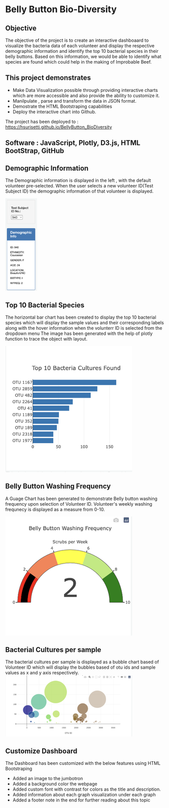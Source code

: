 
# Belly Button Bio-Diversity

## Objective

 The objective of the project is to create an interactive dashboaard to visualize the bacteria data of each volunteer and display the respective demographic information and identify the top 10 bacterial species in their belly buttons. Based on this information,  we would be able to identify what species are found which could help in the making of Improbable Beef.

## This project demonstrates 
    
  - Make Data Visualization possible through providing interactive charts which are more accessible and also provide the ability to customize it.
  - Manilpulate , parse and transform the data in JSON format.
  - Demostrate the HTML Bootstraping capabilities
  - Deploy the interactive chart into Github.


The project has been deployed to : https://hsurisetti.github.io/BellyButton_BioDiversity

## Software : JavaScript, Plotly, D3.js, HTML BootStrap, GitHub

## Demographic Information 
 The Demographic information is displayed in the left , with the default volunteer pre-selected. When the user selects a new volunteer ID(Test Subject ID) the demographic information of that volunteer is displayed.

  <img src="https://github.com/hsurisetti/BellyButton_BioDiversity/blob/main/screenshots/DemographicInfo.png" width=100 />

## Top 10 Bacterial Species
   
  The horizontal bar chart has been created to display the top 10 bacterial species which will display the sample values and their corresponding labels along with the hover information when the volunterr ID is selected from the dropdown menu
  The image has been generated with the help of plotly function to trace the object with layout.

 <img src="https://github.com/hsurisetti/BellyButton_BioDiversity/blob/main/screenshots/BarChart.png" width=400 />

## Belly Button Washing Frequency

  A Guage Chart has been generated to demonstrate Belly button washing frequency upon selection of Volunteer ID. Volunteer's weekly washing frequnecy is displayed as a measure from 0-10.

<img src="https://github.com/hsurisetti/BellyButton_BioDiversity/blob/main/screenshots/GaugeChart.png" width=400 />

## Bacterial Cultures per sample

  The bacterial cultures per sample is displayed as a bubble chart based of Volunteer ID which will display the bubbles based of otu ids and sample values as x and y axis respectively.
 <img src="https://github.com/hsurisetti/BellyButton_BioDiversity/blob/main/screenshots/BubbleChart.png" width=400 />

## Customize Dashboard
  
The Dashboard has been customized with the below features using HTML Bootstraping
  - Added an image to the jumbotron
  - Added a background color the webpage
  - Added custom font with contrast for colors as the title and description.
  - Added information about each graph visualization under each graph
  - Added a footer note in the end for further reading about this topic


